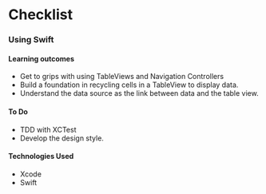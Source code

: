# Checklist
### Using Swift

#### Learning outcomes

- Get to grips with using TableViews and Navigation Controllers
- Build a foundation in recycling cells in a TableView to display data.
- Understand the data source as the link between data and the table view.

#### To Do

- TDD with XCTest
- Develop the design style.

#### Technologies Used

- Xcode
- Swift

